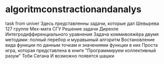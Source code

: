# algoritmconstractionandanalys
task from univer
Здесь представленны задачи, которые дал Шевырева 127 группе Мех-мата СГУ
Решение задачи Дирехле
Интегродиффиренциального уравнения
Задача коммивояжёра двумя методами: полный перебор и муравьиный алгоритм
Востановление вида функции по данным точкам и значениями функции в них
Проста игра, которая представлена в книге "Программируем коллективный разум" Тоби Сегана
И возможно появятся шашки
